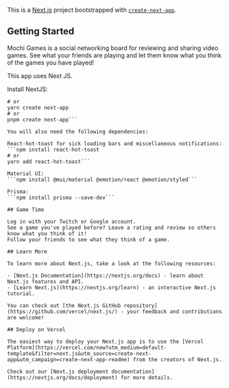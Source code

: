 This is a [Next.js](https://nextjs.org/) project bootstrapped with [`create-next-app`](https://github.com/vercel/next.js/tree/canary/packages/create-next-app).

## Getting Started

Mochi Games is a social networking board for reviewing and sharing video games. See what your friends are playing and let them know what you think of the games you have played!

This app uses Next JS. 

Install NextJS:

```npx create-next-app@latest
# or
yarn create next-app
# or
pnpm create next-app```

You will also need the following dependencies:

React-hot-toast for sick loading bars and miscellaneous notifications:
```npm install react-hot-toast
# or
yarn add react-hot-toast```

Material UI:
```npm install @mui/material @emotion/react @emotion/styled```

Prisma:
```npm install prisma --save-dev```

## Game Time

Log in with your Twitch or Google account.
See a game you've played before? Leave a rating and review so others know what you think of it!
Follow your friends to see what they think of a game.

## Learn More

To learn more about Next.js, take a look at the following resources:

- [Next.js Documentation](https://nextjs.org/docs) - learn about Next.js features and API.
- [Learn Next.js](https://nextjs.org/learn) - an interactive Next.js tutorial.

You can check out [the Next.js GitHub repository](https://github.com/vercel/next.js/) - your feedback and contributions are welcome!

## Deploy on Vercel

The easiest way to deploy your Next.js app is to use the [Vercel Platform](https://vercel.com/new?utm_medium=default-template&filter=next.js&utm_source=create-next-app&utm_campaign=create-next-app-readme) from the creators of Next.js.

Check out our [Next.js deployment documentation](https://nextjs.org/docs/deployment) for more details.
